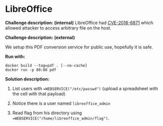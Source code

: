 LibreOffice
========

**Challenge description: (internal)**
LibreOffice had [CVE-2018-6871](https://www.rapid7.com/db/vulnerabilities/alpine-linux-cve-2018-6871) which allowed attacker to access arbitrary file on the host.

**Challenge description: (external)**

We setup this PDF conversion service for public use, hopefully it is safe.

**Run with:**

```
docker build --tag=pdf . [--no-cache]
docker run -p 80:80 pdf
```

**Solution description:**

1. List users with `=WEBSERVICE("/etc/passwd")` (upload a spreadsheet with the cell with that payload)

2. Notice there is a user named `libreoffice_admin`

3. Read flag from his directory using `=WEBSERVICE("/home/libreoffice_admin/flag")`.
